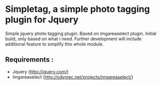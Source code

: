 Simpletag, a simple photo tagging plugin for Jquery
===================================================

Simple jquery photo tagging plugin. Based on imgareaselect plugin. Initial build, only based on what i need. Further development will include additional feature to simplify this whole module.

<h2>Requirements :</h2>
<ul>
  <li>Jquery (<a href="http://jquery.com/">http://jquery.com/</a>)</li>
  <li>Imgareaselect (<a href="http://odyniec.net/projects/imgareaselect/">http://odyniec.net/projects/imgareaselect/</a>)</li>
</ul>